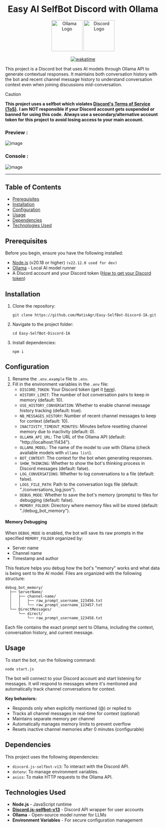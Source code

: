 <div align="center">

   # Easy AI SelfBot Discord with Ollama

   <div>

   <img src="https://img.utdstc.com/icon/6f9/ee0/6f9ee044146aecfd841c98f2a270d996b3e33440142456b9b4349c8bc681857c:200" alt="Ollama Logo" width="100" height="100" >
   <img src="https://uxwing.com/wp-content/themes/uxwing/download/brands-and-social-media/discord-round-color-icon.png" alt="Discord Logo" width="100" height="100">
   

   </div>

   [![wakatime](https://wakatime.com/badge/user/a16f794f-b91d-4818-8dfc-d768ce605ece/project/074b7170-1d87-4125-937c-fa7b6ac62600.svg)](https://wakatime.com/badge/user/a16f794f-b91d-4818-8dfc-d768ce605ece/project/074b7170-1d87-4125-937c-fa7b6ac62600)

</div>

This project is a Discord bot that uses AI models through Ollama API to generate contextual responses. It maintains both conversation history with the bot and recent channel message history to understand conversation context even when joining discussions mid-conversation.

> [!CAUTION]
> **This project uses a selfbot which violates [Discord's Terms of Service (ToS)](https://discord.com/terms).**
> **I am NOT responsible if your Discord account gets suspended or banned for using this code.**
> **Always use a secondary/alternative account token for this project to avoid losing access to your main account.**

<h3> Preview : </h3>

![image](https://github.com/user-attachments/assets/82f02218-0595-41bf-9963-c0cce5732fa1)


<h3> Console : </h3>

![image](https://github.com/user-attachments/assets/d63ac241-5022-42ab-a4bb-db647e27b178)


---


## Table of Contents
- [Prerequisites](#prerequisites)
- [Installation](#installation)
- [Configuration](#configuration)
- [Usage](#usage)
- [Dependencies](#dependencies)
- [Technologies Used](#technologies-used)

## Prerequisites

Before you begin, ensure you have the following installed:
- [Node.js](https://nodejs.org/) (v20.18 or higher) `(v22.12.0 used for dev)`
- [Ollama](https://ollama.ai/download) - Local AI model runner
- A Discord account and your Discord token ([How to get your Discord token](https://gist.github.com/MarvNC/e601f3603df22f36ebd3102c501116c6))

## Installation

1. Clone the repository:
   ```
   git clone https://github.com/MatisAgr/Easy-SelfBot-Discord-IA.git
   ```
   
2. Navigate to the project folder:
   ```
   cd Easy-SelfBot-Discord-IA
   ```

3. Install dependencies:
   ```
   npm i
   ```

## Configuration

1. Rename the `.env.example` file to `.env`.
2. Fill in the environment variables in the `.env` file:
   - `DISCORD_TOKEN`: Your Discord token (get it [here](https://gist.github.com/MarvNC/e601f3603df22f36ebd3102c501116c6)).
   - `HISTORY_LIMIT`: The number of bot conversation pairs to keep in memory (default: 10).
   - `USE_HISTORY_CONVERSATION`: Whether to enable channel message history tracking (default: true).
   - `NB_MESSAGES_HISTORY`: Number of recent channel messages to keep for context (default: 10).
   - `INACTIVITY_TIMEOUT_MINUTES`: Minutes before resetting channel memory due to inactivity (default: 0).
   - `OLLAMA_API_URL`: The URL of the Ollama API (default: "http://localhost:11434").
   - `OLLAMA_MODEL`: The name of the model to use with Ollama (check available models with `ollama list`).
   - `BOT_CONTEXT`: The context for the bot when generating responses.
   - `SHOW_THINKING`: Whether to show the bot's thinking process in Discord messages (default: false).
   - `LOG_CONVERSATIONS`: Whether to log conversations to a file (default: false).
   - `LOGS_FILE_PATH`: Path to the conversation logs file (default: "./conversations_log.json").
   - `DEBUG_MODE`: Whether to save the bot's memory (prompts) to files for debugging (default: false).
   - `MEMORY_FOLDER`: Directory where memory files will be stored (default: "./debug_bot_memory").

#### Memory Debugging

When `DEBUG_MODE` is enabled, the bot will save its raw prompts in the specified `MEMORY_FOLDER` organized by:
- Server name
- Channel name
- Timestamp and author

This feature helps you debug how the bot's "memory" works and what data is being sent to the AI model. Files are organized with the following structure:
```
debug_bot_memory/
  ├── ServerName/
  │   ├── channel-name/
  │   │   ├── raw_prompt_username_123456.txt
  │   │   └── raw_prompt_username_123457.txt
  └── DirectMessages/
      └── direct/
          └── raw_prompt_username_123458.txt
```

Each file contains the exact prompt sent to Ollama, including the context, conversation history, and current message.
## Usage

To start the bot, run the following command:
```
node start.js
```

The bot will connect to your Discord account and start listening for messages. It will respond to messages where it's mentioned and automatically track channel conversations for context.

**Key behaviors:**
- Responds only when explicitly mentioned (@) or replied to
- Tracks all channel messages in real-time for context (optional)
- Maintains separate memory per channel
- Automatically manages memory limits to prevent overflow
- Resets inactive channel memories after 0 minutes (configurable)

## Dependencies

This project uses the following dependencies:
- `discord.js-selfbot-v13`: To interact with the Discord API. 
- `dotenv`: To manage environment variables.
- `axios`: To make HTTP requests to the Ollama API.

## Technologies Used

- **Node.js** - JavaScript runtime
- **[Discord.js-selfbot-v13](https://github.com/aiko-chan-ai/discord.js-selfbot-v13)** - Discord API wrapper for user accounts
- **Ollama** - Open-source model runner for LLMs
- **Environment Variables** - For secure configuration management
